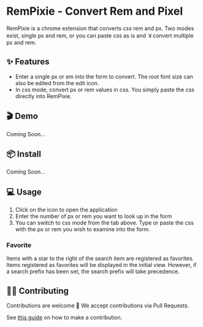 # RemPixie - Convert Rem and Pixel

RemPixie is a chrome extension that converts css rem and px.
Two modes exist, single px and rem, or you can paste css as is and ￥convert multiple px and rem.

## ✨ Features

- Enter a single px or em into the form to convert. The root font size can also be edited from the edit icon.
- In css mode, convert px or rem values in css. You simply paste the css directly into RemPixie.

## 🎬 Demo

Coming Soon...
## 📦 Install

Coming Soon...

## 💻 Usage

1. Click on the icon to open the application
2. Enter the number of px or rem you want to look up in the form
3. You can switch to css mode from the tab above. Type or paste the css with the px or rem you wish to examine into the form.

### Favorite
Items with a star to the right of the search item are registered as favorites. Items registered as favorites will be displayed in the initial view. However, if a search prefix has been set, the search prefix will take precedence.

## 👨‍💻 Contributing
Contributions are welcome 🎉 We accept contributions via Pull Requests.

See [this guide](https://github.com/kanchi-Matsumoto/rem-pixie/blob/main/CONTRIBUTING.md) on how to make a contribution.
